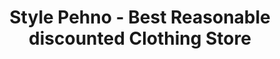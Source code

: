 ---
title: "Style Pehno - Best Reasonable discounted Clothing Store"
url: /khrchy/style-pehno-best-reasonable-discounted-clothing-store/
shop: clothes
---